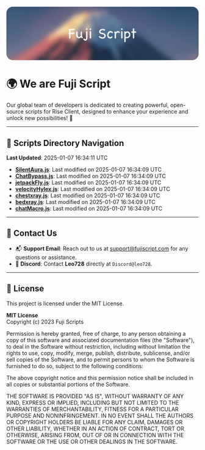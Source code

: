 ![Banner](.github/b.webp)

# 🌍 **We are Fuji Script**

Our global team of developers is dedicated to creating powerful, open-source scripts for Rise Client, designed to enhance your experience and unlock new possibilities! 🌟

---
<!-- SCRIPTS_NAVIGATION_START -->
## 📂 **Scripts Directory Navigation**

**Last Updated**: 2025-01-07 16:34:11 UTC

- **[SilentAura.js](scripts/SilentAura.js)**: Last modified on 2025-01-07 16:34:09 UTC
- **[ChatBypass.js](scripts/ChatBypass.js)**: Last modified on 2025-01-07 16:34:09 UTC
- **[jetpackFly.js](scripts/jetpackFly.js)**: Last modified on 2025-01-07 16:34:09 UTC
- **[velocityHylex.js](scripts/velocityHylex.js)**: Last modified on 2025-01-07 16:34:09 UTC
- **[chestxray.js](scripts/chestxray.js)**: Last modified on 2025-01-07 16:34:09 UTC
- **[bedxray.js](scripts/bedxray.js)**: Last modified on 2025-01-07 16:34:09 UTC
- **[chatMacro.js](scripts/chatMacro.js)**: Last modified on 2025-01-07 16:34:09 UTC

<!-- SCRIPTS_NAVIGATION_END -->

---

## 💬 **Contact Us**  
- 📬 **Support Email**: Reach out to us at [support@fujiscript.com](mailto:support@fujiscript.com) for any questions or assistance.  
- 💬 **Discord**: Contact **Leo728** directly at `Discord@leo728`.

---

## 📜 **License**

This project is licensed under the MIT License.  

**MIT License**  
Copyright (c) 2023 Fuji Scripts  

Permission is hereby granted, free of charge, to any person obtaining a copy of this software and associated documentation files (the "Software"), to deal in the Software without restriction, including without limitation the rights to use, copy, modify, merge, publish, distribute, sublicense, and/or sell copies of the Software, and to permit persons to whom the Software is furnished to do so, subject to the following conditions:  

The above copyright notice and this permission notice shall be included in all copies or substantial portions of the Software.  

THE SOFTWARE IS PROVIDED "AS IS", WITHOUT WARRANTY OF ANY KIND, EXPRESS OR IMPLIED, INCLUDING BUT NOT LIMITED TO THE WARRANTIES OF MERCHANTABILITY, FITNESS FOR A PARTICULAR PURPOSE AND NONINFRINGEMENT. IN NO EVENT SHALL THE AUTHORS OR COPYRIGHT HOLDERS BE LIABLE FOR ANY CLAIM, DAMAGES OR OTHER LIABILITY, WHETHER IN AN ACTION OF CONTRACT, TORT OR OTHERWISE, ARISING FROM, OUT OF OR IN CONNECTION WITH THE SOFTWARE OR THE USE OR OTHER DEALINGS IN THE SOFTWARE.  
